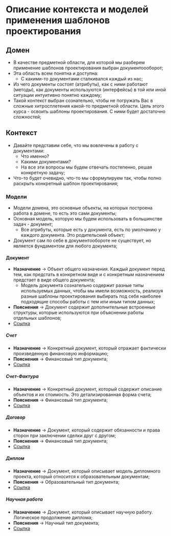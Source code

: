 # Описание контекста и моделей применения шаблонов проектирования

## Домен
* В качестве предметной области, для которой мы разберем применение 
шаблонов проектирования выбран документоооборот; 
* Эта область всем понятна и доступна: 
  * С какими-то документами сталкивался каждый из нас; 
* Из чего документы состоят (атрибуты), как с ними работают (методы), 
как документы используются (интерфейсы) в той или иной ситуации интуитивно 
понятно каждому; 
* Такой контекст выбран сознательно, чтобы не погружать Вас в сложные 
хитросплетения какой-то предметной области. Цель этого курса - 
освоить шаблоны проектирования. С ними будет достаточно сложностей;

## Контекст
* Давайте представим себе, что мы вовлечены в работу с документами: 
  * Что именно? 
  * Какими документами? 
  * На все эти вопросы мы будем отвечать постепенно,
решая конкретную задачу;
* Что-то будет очевидно, что-то мы сформулируем так, чтобы
полно раскрыть конкретный шаблон проектирования;

### Модели
* Модели домена, это основные объекты, на которых построена работа в домене, то есть это сами документы;
* Основная модель, которую мы будем использовать в большинстве задач - документ;
  * Все атрибуты, которые есть у документа, есть по умолчанию у каждого документа. Это родительский объект;
* Документ сам по себе в документообороте не существует, но является фундаментом для любого документа;


#### Документ
* **Назначение** -> Объект общего назначения. Каждый документ перед тем, как
предстать в конкретном виде и с конкретным назначением предстает в виде общего документа;
  * Модель документа сознательно содержит разные типы используемых данных, 
  чтобы мы имели возможность, реализуя разные шаблоны проектирования выбирать 
  под себя наиболее подходящие способы работы с тем или иным типом данных;
* **Пояснения** -> Документ содержит дополнительные встроенные структуры, 
которые используются при объяснении работы отдельных шаблонов;
* [Ссылка](model/documents/Document.java)

##### Счет
* **Назначение** -> Конкретный документ, который отражает фактически произведенную финансовую информацию;
* **Пояснения** -> Финансовый тип документа;
* [Ссылка](model/documents/Invoice.java)

##### Счет-Фактура
* **Назначение** -> Конкретный документ, который содержит описание объектов и их стоимость. Это детализированная форма счета;
* **Пояснения** -> Финансовый тип документа;
* [Ссылка](model/documents/Bill.java)

##### Договор
* **Назначение** -> Документ, который содержит обязанности и права сторон при заключении сделки друг с другом;
* **Пояснения** -> Финансовый тип документа;
* [Ссылка](model/documents/Agreement.java)

##### Диплом
* **Назначение** -> Документ, который описывает модель дипломного проекта, который относится к образовательным документам;
* **Пояснения** -> Образовательный тип документа;
* [Ссылка](model/documents/Diploma.java)

##### Научная работа
* **Назначение** -> Документ, который описывает научную работу. Логическое продолжение диплома;
* **Пояснения** -> Научный тип документа;
* [Ссылка](model/documents/ScientificWork.java)
